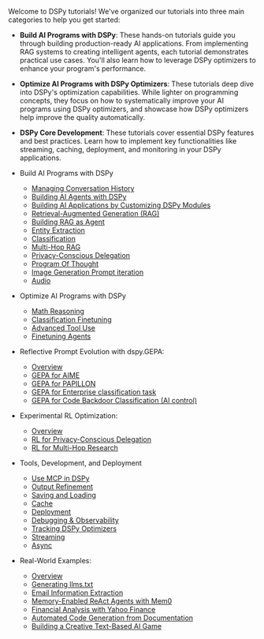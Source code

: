 Welcome to DSPy tutorials! We've organized our tutorials into three main categories to help you get started:

- **Build AI Programs with DSPy**: These hands-on tutorials guide you through building production-ready AI
  applications. From implementing RAG systems to creating intelligent agents, each tutorial demonstrates
  practical use cases. You'll also learn how to leverage DSPy optimizers to enhance your program's performance.

- **Optimize AI Programs with DSPy Optimizers**: These tutorials deep dive into DSPy's optimization capabilities. While
  lighter on programming concepts, they focus on how to systematically improve your AI programs using DSPy
  optimizers, and showcase how DSPy optimizers help improve the quality automatically.

- **DSPy Core Development**: These tutorials cover essential DSPy features and best practices. Learn how to implement
  key functionalities like streaming, caching, deployment, and monitoring in your DSPy applications.


- Build AI Programs with DSPy
    - [Managing Conversation History](conversation_history/index.md)
    - [Building AI Agents with DSPy](customer_service_agent/index.ipynb)
    - [Building AI Applications by Customizing DSPy Modules](custom_module/index.ipynb)
    - [Retrieval-Augmented Generation (RAG)](rag/index.ipynb)
    - [Building RAG as Agent](agents/index.ipynb)
    - [Entity Extraction](entity_extraction/index.ipynb)
    - [Classification](classification/index.md)
    - [Multi-Hop RAG](multihop_search/index.ipynb)
    - [Privacy-Conscious Delegation](papillon/index.md)
    - [Program Of Thought](program_of_thought/index.ipynb)
    - [Image Generation Prompt iteration](image_generation_prompting/index.ipynb)
    - [Audio](audio/index.ipynb)


- Optimize AI Programs with DSPy
    - [Math Reasoning](math/index.ipynb)
    - [Classification Finetuning](classification_finetuning/index.ipynb)
    - [Advanced Tool Use](tool_use/index.ipynb)
    - [Finetuning Agents](games/index.ipynb)


- Reflective Prompt Evolution with dspy.GEPA:
    - [Overview](gepa_ai_program/index.md)
    - [GEPA for AIME](gepa_aime/index.ipynb)
    - [GEPA for PAPILLON](gepa_papillon/index.ipynb)
    - [GEPA for Enterprise classification task](gepa_facilitysupportanalyzer/index.ipynb)
    - [GEPA for Code Backdoor Classification (AI control)](gepa_trusted_monitor/index.ipynb)


- Experimental RL Optimization:
    - [Overview](rl_ai_program/index.md)
    - [RL for Privacy-Conscious Delegation](rl_papillon/index.ipynb)
    - [RL for Multi-Hop Research](rl_multihop/index.ipynb)


- Tools, Development, and Deployment
    - [Use MCP in DSPy](mcp/index.md)
    - [Output Refinement](output_refinement/best-of-n-and-refine.md)
    - [Saving and Loading](saving/index.md)
    - [Cache](cache/index.md)
    - [Deployment](deployment/index.md)
    - [Debugging & Observability](observability/index.md)
    - [Tracking DSPy Optimizers](optimizer_tracking/index.md)
    - [Streaming](streaming/index.md)
    - [Async](async/index.md)


- Real-World Examples:
    - [Overview](real_world_examples/index.md)
    - [Generating llms.txt](llms_txt_generation/index.md)
    - [Email Information Extraction](email_extraction/index.md)
    - [Memory-Enabled ReAct Agents with Mem0](mem0_react_agent/index.md)
    - [Financial Analysis with Yahoo Finance](yahoo_finance_react/index.md)
    - [Automated Code Generation from Documentation](sample_code_generation/index.md)
    - [Building a Creative Text-Based AI Game](ai_text_game/index.md)


